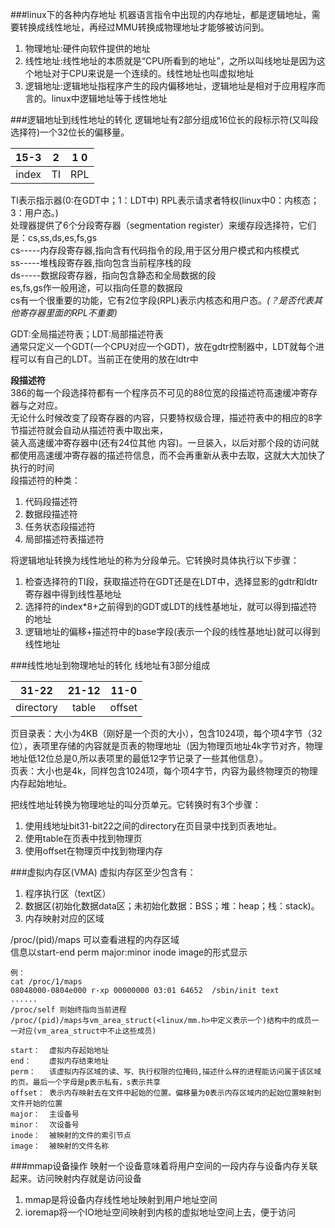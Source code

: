 ###linux下的各种内存地址
机器语言指令中出现的内存地址，都是逻辑地址，需要转换成线性地址，再经过MMU转换成物理地址才能够被访问到。</br>
1. 物理地址:硬件向软件提供的地址</br>
3. 线性地址:线性地址的本质就是“CPU所看到的地址”，之所以叫线地址是因为这个地址对于CPU来说是一个连续的。线性地址也叫虚拟地址</br>
4. 逻辑地址:逻辑地址指程序产生的段内偏移地址，逻辑地址是相对于应用程序而言的。linux中逻辑地址等于线性地址</br>

###逻辑地址到线性地址的转化
逻辑地址有2部分组成16位长的段标示符(又叫段选择符)一个32位长的偏移量。</br>

|	15-3	|	2	|	1	0	|
|:---------:|:-----:|:---------:|
|	index	|	TI	|	RPL		|

TI表示指示器(0:在GDT中；1：LDT中) RPL表示请求者特权(linux中0：内核态；3：用户态。)</br>
处理器提供了6个分段寄存器（segmentation register）来缓存段选择符，它们是：cs,ss,ds,es,fs,gs</br>
cs-----内存段寄存器,指向含有代码指令的段,用于区分用户模式和内核模式</br>
ss-----堆栈段寄存器,指向包含当前程序栈的段</br>
ds-----数据段寄存器，指向包含静态和全局数据的段</br>
es,fs,gs作一般用途，可以指向任意的数据段</br>
cs有一个很重要的功能，它有2位字段(RPL)表示内核态和用户态。*(？是否代表其他寄存器里面的RPL不重要)*</br>

GDT:全局描述符表；LDT:局部描述符表</br>
通常只定义一个GDT(一个CPU对应一个GDT)，放在gdtr控制器中，LDT就每个进程可以有自己的LDT。当前正在使用的放在ldtr中</br>

**段描述符**</br>
386的每一个段选择符都有一个程序员不可见的88位宽的段描述符高速缓冲寄存器与之对应。</br>
无论什么时候改变了段寄存器的内容，只要特权级合理，描述符表中的相应的8字节描述符就会自动从描述符表中取出来，</br>
装入高速缓冲寄存器中(还有24位其他 内容)。一旦装入，以后对那个段的访问就都使用高速缓冲寄存器的描述符信息，而不会再重新从表中去取，这就大大加快了执行的时间</br>
段描述符的种类：</br>
1. 代码段描述符</br>
2. 数据段描述符</br>
3. 任务状态段描述符</br>
4. 局部描述符表描述符</br>

将逻辑地址转换为线性地址的称为分段单元。它转换时具体执行以下步骤：</br>
1. 检查选择符的TI段，获取描述符在GDT还是在LDT中，选择显影的gdtr和ldtr寄存器中得到线性基地址</br>
2. 选择符的index*8+之前得到的GDT或LDT的线性基地址，就可以得到描述符的地址</br>
3. 逻辑地址的偏移+描述符中的base字段(表示一个段的线性基地址)就可以得到线性地址</br>


###线性地址到物理地址的转化
线地址有3部分组成

|	31-22	|21-12	|	11-0	|
|:---------:|:-----:|:---------:|
| directory |table	|	offset	|

页目录表：大小为4KB（刚好是一个页的大小），包含1024项，每个项4字节（32位），表项里存储的内容就是页表的物理地址（因为物理页地址4k字节对齐，物理地址低12位总是0,所以表项里的最低12字节记录了一些其他信息）。</br>
页表：大小也是4k，同样包含1024项，每个项4字节，内容为最终物理页的物理内存起始地址。</br>
	
把线性地址转换为物理地址的叫分页单元。它转换时有3个步骤：</br>
1. 使用线地址bit31-bit22之间的directory在页目录中找到页表地址。</br>
2. 使用table在页表中找到物理页</br>
3. 使用offset在物理页中找到物理内存</br>
	
###虚拟内存区(VMA)
虚拟内存区至少包含有： </br>
1. 程序执行区（text区）</br>
2. 数据区(初始化数据data区；未初始化数据：BSS；堆：heap；栈：stack)。
3. 内存映射对应的区域

/proc/(pid)/maps 可以查看进程的内存区域 </br>
	信息以start-end perm major:minor inode image的形式显示 </br>
	
	例：
	cat /proc/1/maps
	08048000-0804e000 r-xp 00000000 03:01 64652  /sbin/init text
	......
    /proc/self 则始终指向当前进程
    /proc/(pid)/maps与vm_area_struct(<linux/mm.h>中定义表示一个)结构中的成员一一对应(vm_area_struct中不止这些成员)
    
    start：	虚拟内存起始地址
    end：	虚拟内存结束地址
    perm：	该虚拟内存区域的读、写、执行权限的位掩码,描述什么样的进程能访问属于该区域的页。最后一个字母是p表示私有，s表示共享
    offset：	表示内存映射去在文件中起始的位置。偏移量为0表示内存区域内的起始位置映射到文件开始的位置
    major：	主设备号
    minor：	次设备号
    inode：	被映射的文件的索引节点
    image：	被映射的文件名称


###mmap设备操作
映射一个设备意味着将用户空间的一段内存与设备内存关联起来。访问映射内存就是访问设备</br>
1. mmap是将设备内存线性地址映射到用户地址空间</br>
2. ioremap将一个IO地址空间映射到内核的虚拟地址空间上去，便于访问</br>



